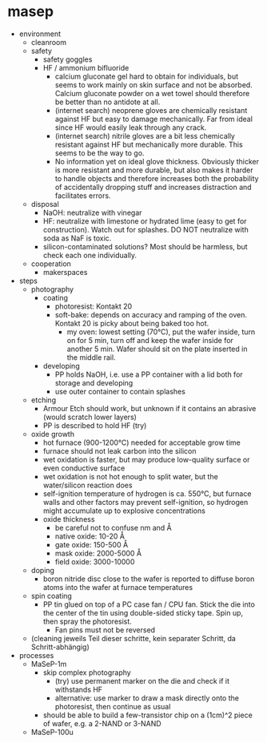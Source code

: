 # masep

* environment
  * cleanroom
  * safety
    * safety goggles
    * HF / ammonium bifluoride
      * calcium gluconate gel hard to obtain for individuals, but seems to work mainly on skin surface and not be
        absorbed. Calcium gluconate powder on a wet towel should therefore be better than no antidote at all.
      * (internet search) neoprene gloves are chemically resistant against HF but easy to damage mechanically.
        Far from ideal since HF would easily leak through any crack.
      * (internet search) nitrile gloves are a bit less chemically resistant against HF but mechanically more durable.
        This seems to be the way to go.
      * No information yet on ideal glove thickness. Obviously thicker is more resistant and more durable, but also
        makes it harder to handle objects and therefore increases both the probability of accidentally dropping stuff
        and increases distraction and facilitates errors.
  * disposal
    * NaOH: neutralize with vinegar
    * HF: neutralize with limestone or hydrated lime (easy to get for construction). Watch out for splashes.
      DO NOT neutralize with soda as NaF is toxic.
    * silicon-contaminated solutions? Most should be harmless, but check each one individually.
  * cooperation
    * makerspaces
* steps
  * photography
    * coating
      * photoresist: Kontakt 20
      * soft-bake: depends on accuracy and ramping of the oven. Kontakt 20 is picky about being baked too hot.
        * my oven: lowest setting (70°C), put the wafer inside, turn on for 5 min, turn off and keep the wafer inside
          for another 5 min. Wafer should sit on the plate inserted in the middle rail.
    * developing
      * PP holds NaOH, i.e. use a PP container with a lid both for storage and developing
      * use outer container to contain splashes
  * etching
    * Armour Etch should work, but unknown if it contains an abrasive (would scratch lower layers)
    * PP is described to hold HF (try)
  * oxide growth
    * hot furnace (900-1200°C) needed for acceptable grow time
    * furnace should not leak carbon into the silicon
    * wet oxidation is faster, but may produce low-quality surface or even conductive surface
    * wet oxidation is not hot enough to split water, but the water/silicon reaction does
    * self-ignition temperature of hydrogen is ca. 550°C, but furnace walls and other factors may prevent self-ignition,
      so hydrogen might accumulate up to explosive concentrations
    * oxide thickness
      * be careful not to confuse nm and Å
      * native oxide: 10-20 Å
      * gate oxide: 150-500 Å
      * mask oxide: 2000-5000 Å
      * field oxide: 3000-10000
  * doping
    * boron nitride disc close to the wafer is reported to diffuse boron atoms into the wafer at furnace temperatures
  * spin coating
    * PP tin glued on top of a PC case fan / CPU fan. Stick the die into the center of the tin using double-sided
      sticky tape. Spin up, then spray the photoresist.
      * Fan pins must not be reversed
  * (cleaning jeweils Teil dieser schritte, kein separater Schritt, da Schritt-abhängig)
* processes
  * MaSeP-1m
    * skip complex photography
        * (try) use permanent marker on the die and check if it withstands HF
        * alternative: use marker to draw a mask directly onto the photoresist, then continue as usual
    * should be able to build a few-transistor chip on a (1cm)^2 piece of wafer, e.g. a 2-NAND or 3-NAND
  * MaSeP-100u
  

